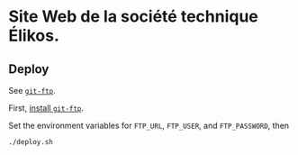 # Site Web de la société technique Élikos.

## Deploy

See [`git-ftp`](https://github.com/git-ftp/git-ftp).

First, [install `git-ftp`](https://github.com/git-ftp/git-ftp/blob/master/INSTALL.md).

Set the environment variables for `FTP_URL`, `FTP_USER`, and `FTP_PASSWORD`, then

```
./deploy.sh
```
